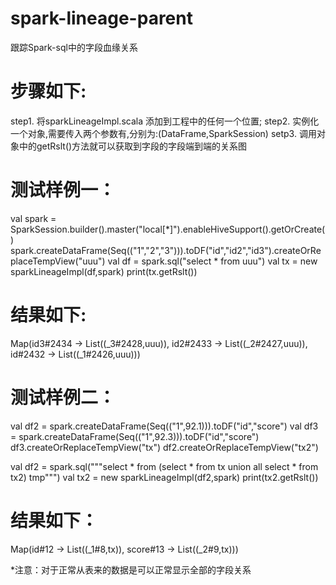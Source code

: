 # spark-lineage-parent
跟踪Spark-sql中的字段血缘关系

# 步骤如下:
step1. 将sparkLineageImpl.scala 添加到工程中的任何一个位置;
step2. 实例化一个对象,需要传入两个参数有,分别为:(DataFrame,SparkSession)
setp3. 调用对象中的getRslt()方法就可以获取到字段的字段端到端的关系图

# 测试样例一：
val spark  = SparkSession.builder().master("local[*]").enableHiveSupport().getOrCreate()
spark.createDataFrame(Seq(("1","2","3"))).toDF("id","id2","id3").createOrReplaceTempView("uuu")
val df = spark.sql("select * from uuu")
val tx = new sparkLineageImpl(df,spark)
print(tx.getRslt())

# 结果如下:
Map(id3#2434 -> List((_3#2428,uuu)), id2#2433 -> List((_2#2427,uuu)), id#2432 -> List((_1#2426,uuu)))

# 测试样例二：

val df2 = spark.createDataFrame(Seq(("1",92.1))).toDF("id","score")
val df3 = spark.createDataFrame(Seq(("1",92.3))).toDF("id","score")
df3.createOrReplaceTempView("tx")
df2.createOrReplaceTempView("tx2")

val df2 = spark.sql("""select * from (select * from tx union all select * from tx2) tmp""")
val tx2 = new sparkLineageImpl(df2,spark)
print(tx2.getRslt())

# 结果如下：
Map(id#12 -> List((_1#8,tx)), score#13 -> List((_2#9,tx)))

*注意：对于正常从表来的数据是可以正常显示全部的字段关系
